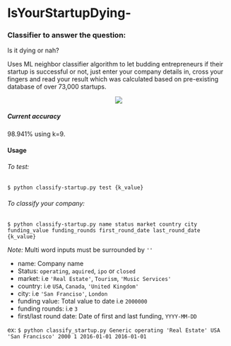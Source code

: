 # IsYourStartupDying-

### Classifier to answer the question:
Is it dying or nah?

Uses ML neighbor classifier algorithm to let budding entrepreneurs if their startup is successful or not, just enter your company details in, cross your fingers and read your result which was calculated based on pre-existing database of over 73,000 startups.

<p align="center">
<img src="http://33.media.tumblr.com/b5a4e7d76d422c02bd4065ef63fc5e3a/tumblr_inline_nqv4l5LKid1tn8yin_500.gif">
</p>

##### Current accuracy

98.941% using k=9.

#### Usage
###### To test:

```$ python classify-startup.py test {k_value}```

###### To classify your company:

```$ python classify-startup.py name status market country city funding_value funding_rounds first_round_date last_round_date {k_value}```

_Note:_ Multi word inputs must be surrounded by `''`

* name: Company name
* Status: `operating`, `aquired`, `ipo` or `closed`
* market: i.e `'Real Estate'`, `Tourism`, `'Music Services'`
* country: i.e `USA`, `Canada`, `'United Kingdom'`
* city: i.e `'San Franciso'`, `London`
* funding value: Total value to date i.e `2000000`
* funding rounds: i.e `3`
* first/last round date: Date of first and last funding, `YYYY-MM-DD`

ex: `$ python classify_startup.py Generic operating 'Real Estate' USA 'San Francisco' 2000 1 2016-01-01 2016-01-01`
